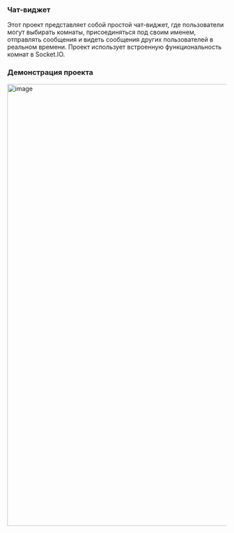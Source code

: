 ### Чат-виджет

Этот проект представляет собой простой чат-виджет, где пользователи могут выбирать комнаты, присоединяться под своим именем, 
отправлять сообщения и видеть сообщения других пользователей в реальном времени. Проект использует встроенную функциональность комнат в Socket.IO.

### Демонстрация проекта

<img width="1016" alt="image" src="https://github.com/user-attachments/assets/60d0557b-fe2b-455f-8909-f3b235bec9fa" />
